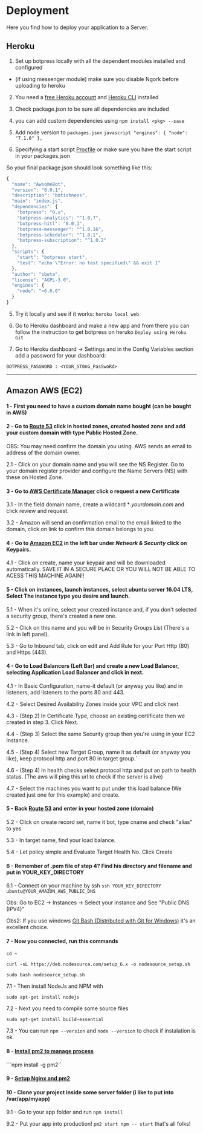 # Deployment

Here you find how to deploy your application to a Server.


## Heroku

1. Set up botpress locally with all the dependent modules installed and configured
  * (if using messenger module) make sure you disable Ngork before uploading to heroku

2. You need a [free Heroku account](https://signup.heroku.com/dc) and [Heroku CLI](https://devcenter.heroku.com/articles/heroku-cli) installed

3. Check package.json to be sure all dependencies are included
  1. you can add custom dependencies using `npm install <pkg> --save`
  2. Add node version to `packages.json`
	```javascript
	"engines": {
	    "node": "7.1.0"
	  },
	```

4. Specifying a start script [Procfile](https://devcenter.heroku.com/articles/procfile) or make sure you have the start script in your packages.json


So your final package.json should look something like this:
```javascript
{
  "name": "AwsomeBot",
  "version": "0.0.1",
  "description": "botishness",
  "main": "index.js",
  "dependencies": {
    "botpress": "0.x",
    "botpress-analytics": "^1.0.7",
    "botpress-hitl": "0.0.1",
    "botpress-messenger": "^1.0.16",
    "botpress-scheduler": "^1.0.1",
    "botpress-subscription": "^1.0.2"
  },
  "scripts": {
    "start": "botpress start",
    "test": "echo \"Error: no test specified\" && exit 1"
  },
  "author": "sbeta",
  "license": "AGPL-3.0",
  "engines": {
    "node": ">6.0.0"
  }
}

```


5. Try it locally and see if it works: `heroku local web`

6. Go to Heroku dashboard and make a new app and from there you can follow the instruction to get botpress on heruko `Deploy using Heroku Git`

7. Go to Heroku dashboard -> Settings and in the Config Variables section add a password for your dashboard:
```
BOTPRESS_PASSWORD : <YOUR_ST0nG_PasSwoRd>
```

----------------------------------------------------------------------------------------------

## Amazon AWS (EC2)

#### 1 - First you need to have a custom domain name bought (can be bought in AWS)

#### 2 - Go to [Route 53](https://console.aws.amazon.com/route53) click in hosted zones, created hosted zone and add your custom domain with type Public Hosted Zone.
OBS: You may need confirm the domain you using. AWS sends an email to address of the domain owner.

2.1 - Click on your domain name and you will see the NS Register. Go to your domain register provider and configure the Name Servers (NS) with these on Hosted Zone.

#### 3 - Go to [AWS Certificate Manager](https://console.aws.amazon.com/acm/) click o request a new Certificate
3.1 - In the field domain name, create a wildcard **.yourdomain.com* and click review and request.

3.2 - Amazon will send an confirmation email to the email linked to the domain, click on link to confirm this domain belongs to you.

#### 4 - Go to [Amazon EC2](https://console.aws.amazon.com/ec2/) in the left bar under _Network & Security_ click on Keypairs.

4.1 - Click on create, name your keypair and will be downloaded automatically. SAVE IT IN A SECURE PLACE OR YOU WILL NOT BE ABLE TO ACESS THIS MACHINE AGAIN!!

#### 5 - Click on instances, launch instances, select ubuntu server 16.04 LTS, Select The instance type you desire and launch.

5.1 - When it's online, select your created instance and, if you don't selected a security group, there's created a new one.

5.2 - Click on this name and you will be in Security Groups List (There's a link in left panel).

5.3 - Go to Inbound tab, click on edit and Add Rule for your Port Http (80) and Https (443).

#### 4 - Go to Load Balancers (Left Bar) and create a new Load Balancer, selecting Application Load Balancer and click in next.

4.1 - In Basic Configuration, name-it default (or anyway you like) and in listeners, add listeners to the ports 80 and 443.

4.2 - Select Desired Availability Zones inside your VPC and click next

4.3 - (Step 2) In Certificate Type, choose an existing certificate then we created in step 3. Click Next.

4.4 - (Step 3) Select the same Security group then you're using in your EC2 Instance.

4.5 - (Step 4) Select new Target Group, name it as default (or anyway you like), keep protocol http and port 80 in target group.´

4.6 - (Step 4) In health checks select protocol http and put an path to health status. (The aws will ping this url to check if the server is alive)

4.7 - Select the machines you want to put under this load balance (We created just one for this example) and create.


#### 5 - Back [Route 53](https://console.aws.amazon.com/route53) and enter in your hosted zone (domain)

5.2 - Click on create record set, name it bot, type cname and check "alias" to yes

5.3 - In target name, find your load balance.

5.4 - Let policy simple and Evaluate Target Health No. Click Create

#### 6 - Remember of .pem file of step 4? Find his directory and filename and put in YOUR_KEY_DIRECTORY

6.1 - Connect on your machine by ssh ```ssh YOUR_KEY_DIRECTORY ubuntu@YOUR_AMAZON_AWS_PUBLIC_DNS```

Obs: Go to EC2 -> Instances -> Select your instance and See "Public DNS (IPV4)"

Obs2: If you use windows [Git Bash (Distributed with Git for Windows)](https://git-scm.com/downloads) it's an excellent choice.

#### 7 - Now you connected, run this commands

```cd ~```

```curl -sL https://deb.nodesource.com/setup_6.x -o nodesource_setup.sh```

```sudo bash nodesource_setup.sh```

7.1 - Then install NodeJs and NPM with

```sudo apt-get install nodejs```

7.2 - Next you need to compile some source files

```sudo apt-get install build-essential```

7.3 - You can run ```npm --version``` and ```node --version``` to check if instalation is ok.

#### 8 - [Install pm2 to manage process](https://github.com/Unitech/pm2)

```npm install -g pm2``

#### 9 - [Setup Nginx and pm2](https://doesnotscale.com/deploying-node-js-with-pm2-and-nginx/)

#### 10 - Clone your project inside some server folder (i like to put into /var/app/myapp)

9.1 - Go to your app folder and run ```npm install```

9.2 - Put your app into production! ```pm2 start npm -- start``` that's all folks!
